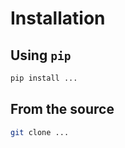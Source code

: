 # Installation

## Using `pip`
```bash
pip install ...
```

## From the source
```bash
git clone ...
```
